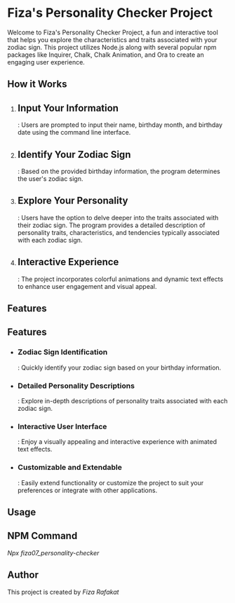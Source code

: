 # Fiza's Personality Checker Project

Welcome to Fiza's Personality Checker Project, a fun and interactive tool that helps you explore the characteristics and traits associated with your zodiac sign. This project utilizes Node.js along with several popular npm packages like Inquirer, Chalk, Chalk Animation, and Ora to create an engaging user experience.

## How it Works

1. <h2>Input Your Information</h2>: Users are prompted to input their name, birthday month, and birthday date using the command line interface.

2. <h2>Identify Your Zodiac Sign</h2>: Based on the provided birthday information, the program determines the user's zodiac sign.

3. <h2>Explore Your Personality</h2>: Users have the option to delve deeper into the traits associated with their zodiac sign. The program provides a detailed description of personality traits, characteristics, and tendencies typically associated with each zodiac sign.

4. <h2>Interactive Experience</h2>: The project incorporates colorful animations and dynamic text effects to enhance user engagement and visual appeal.

## Features

<h2>Features</h2>

- <h3>Zodiac Sign Identification</h3>: Quickly identify your zodiac sign based on your birthday information.
- <h3>Detailed Personality Descriptions</h3>: Explore in-depth descriptions of personality traits associated with each zodiac sign.
- <h3>Interactive User Interface</h3>: Enjoy a visually appealing and interactive experience with animated text effects.
- <h3>Customizable and Extendable</h3>: Easily extend functionality or customize the project to suit your preferences or integrate with other applications.

## Usage

<h2>NPM Command</h2>

<i>Npx fiza07_personality-checker</i>

## Author
 
This project is created by <i>Fiza Rafakat</i>
